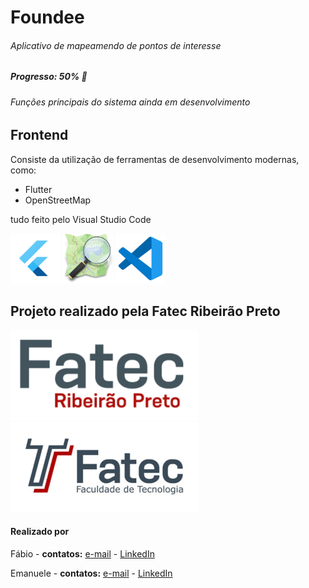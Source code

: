 # Foundee

###### _Aplicativo de mapeamendo de pontos de interesse_

##### _**Progresso: 50%**_ 🎉

###### _Funções principais do sistema ainda em desenvolvimento_

## Frontend

Consiste da utilização de ferramentas de desenvolvimento modernas, como:

- Flutter
- OpenStreetMap

tudo feito pelo Visual Studio Code

[<img src="/assets/flutter-logo.png" width="80" height="80">](https://flutter.dev/)
[<img src="/assets/openstreetmap-logo.png" width="80" height="80">](https://www.openstreetmap.org/)
[<img src="/assets/vscode-logo.png" width="80" height="80">](https://code.visualstudio.com/)

## Projeto realizado pela Fatec Ribeirão Preto

[<img src="/assets/fatecrp-logo.png" width="300" height="144">](http://www.fatecrp.edu.br/)
[<img src="/assets/fatec-logo.png" width="300" height="144">](https://www.vestibularfatec.com.br/home/)

#### Realizado por

Fábio - **contatos:** [e-mail](mailto:fabiomgdavilla@gmail.com) - [LinkedIn](https://www.linkedin.com/in/f%C3%A1bio-d-avilla-870b75164/)

Emanuele - **contatos:** [e-mail](mailto:emanuelebittencourt3@gmail.com) - [LinkedIn](https://www.linkedin.com/in/emanuele-bittencourt-quiquinato-065a44165/)
